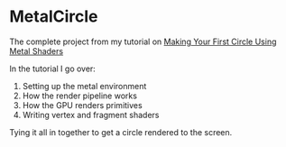 # MetalCircle
The complete project from my tutorial on [Making Your First Circle Using Metal Shaders](https://medium.com/@barbulescualex/making-your-first-circle-using-metal-shaders-1e5049ec8505)

In the tutorial I go over:

1. Setting up the metal environment
2. How the render pipeline works
3. How the GPU renders primitives
4. Writing vertex and fragment shaders

Tying it all in together to get a circle rendered to the screen.
